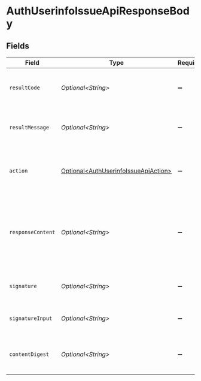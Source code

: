 # AuthUserinfoIssueApiResponseBody


## Fields

| Field                                                                                                                  | Type                                                                                                                   | Required                                                                                                               | Description                                                                                                            |
| ---------------------------------------------------------------------------------------------------------------------- | ---------------------------------------------------------------------------------------------------------------------- | ---------------------------------------------------------------------------------------------------------------------- | ---------------------------------------------------------------------------------------------------------------------- |
| `resultCode`                                                                                                           | *Optional\<String>*                                                                                                    | :heavy_minus_sign:                                                                                                     | The code which represents the result of the API call.                                                                  |
| `resultMessage`                                                                                                        | *Optional\<String>*                                                                                                    | :heavy_minus_sign:                                                                                                     | A short message which explains the result of the API call.                                                             |
| `action`                                                                                                               | [Optional\<AuthUserinfoIssueApiAction>](../../models/operations/AuthUserinfoIssueApiAction.md)                         | :heavy_minus_sign:                                                                                                     | The next action that the authorization server implementation should take.                                              |
| `responseContent`                                                                                                      | *Optional\<String>*                                                                                                    | :heavy_minus_sign:                                                                                                     | The content that the authorization server implementation can use as the value of `WWW-Authenticate`<br/>header on errors.<br/> |
| `signature`                                                                                                            | *Optional\<String>*                                                                                                    | :heavy_minus_sign:                                                                                                     | The signature header of the response message.<br/>                                                                     |
| `signatureInput`                                                                                                       | *Optional\<String>*                                                                                                    | :heavy_minus_sign:                                                                                                     | The signature-input header of the response message<br/>                                                                |
| `contentDigest`                                                                                                        | *Optional\<String>*                                                                                                    | :heavy_minus_sign:                                                                                                     | The content-digest header of the response message<br/>                                                                 |